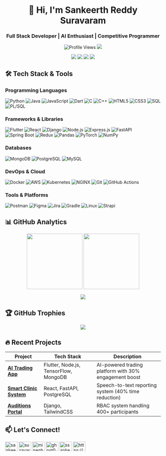 <h1 align="center">👋 Hi, I'm Sankeerth Reddy Suravaram</h1>
<h3 align="center">Full Stack Developer | AI Enthusiast | Competitive Programmer</h3>

<p align="center">
  <img src="https://komarev.com/ghpvc/?username=mineghost007&style=flat-square&color=blue" alt="Profile Views"/>
  <a href="https://github.com/mineghost007?tab=followers"><img src="https://img.shields.io/github/followers/mineghost007?logo=github&style=flat-square"/></a>
</p>

<p align="center">
  <a href="https://linkedin.com/in/sankeerth-reddy-suravaram"><img src="https://img.shields.io/badge/LinkedIn-0077B5?style=for-the-badge&logo=linkedin&logoColor=white"/></a>
  <a href="mailto:work.ssankeerthreddy@gmail.com"><img src="https://img.shields.io/badge/Gmail-D14836?style=for-the-badge&logo=gmail&logoColor=white"/></a>
  <a href="https://leetcode.com/ssankeerthreddy23"><img src="https://img.shields.io/badge/-LeetCode-FFA116?style=for-the-badge&logo=LeetCode&logoColor=black"/></a>
  <a href="https://www.buymeacoffee.com/ghost007"><img src="https://img.shields.io/badge/Buy_Me_A_Coffee-FFDD00?style=for-the-badge&logo=buy-me-a-coffee&logoColor=black"/></a>
</p>

## 🛠️ Tech Stack & Tools

### **Programming Languages**
![Python](https://img.shields.io/badge/Python-3776AB?logo=python&logoColor=white)
![Java](https://img.shields.io/badge/Java-ED8B00?logo=openjdk&logoColor=white)
![JavaScript](https://img.shields.io/badge/JavaScript-F7DF1E?logo=javascript&logoColor=black)
![Dart](https://img.shields.io/badge/Dart-0175C2?logo=dart&logoColor=white)
![C](https://img.shields.io/badge/C-A8B9CC?logo=c&logoColor=black)
![C++](https://img.shields.io/badge/C++-00599C?logo=c%2B%2B&logoColor=white)
![HTML5](https://img.shields.io/badge/HTML5-E34F26?logo=html5&logoColor=white)
![CSS3](https://img.shields.io/badge/CSS3-1572B6?logo=css3&logoColor=white)
![SQL](https://img.shields.io/badge/SQL-4479A1?logo=postgresql&logoColor=white)
![PL/SQL](https://img.shields.io/badge/PL/SQL-F80000?logo=oracle&logoColor=white)

### **Frameworks & Libraries**
![Flutter](https://img.shields.io/badge/Flutter-02569B?logo=flutter&logoColor=white)
![React](https://img.shields.io/badge/React-61DAFB?logo=react&logoColor=black)
![Django](https://img.shields.io/badge/Django-092E20?logo=django&logoColor=white)
![Node.js](https://img.shields.io/badge/Node.js-339933?logo=nodedotjs&logoColor=white)
![Express.js](https://img.shields.io/badge/Express.js-000000?logo=express&logoColor=white)
![FastAPI](https://img.shields.io/badge/FastAPI-009688?logo=fastapi&logoColor=white)
![Spring Boot](https://img.shields.io/badge/Spring_Boot-6DB33F?logo=springboot&logoColor=white)
![Redux](https://img.shields.io/badge/Redux-764ABC?logo=redux&logoColor=white)
![Pandas](https://img.shields.io/badge/Pandas-150458?logo=pandas&logoColor=white)
![PyTorch](https://img.shields.io/badge/PyTorch-EE4C2C?logo=pytorch&logoColor=white)
![NumPy](https://img.shields.io/badge/NumPy-013243?logo=numpy&logoColor=white)

### **Databases**
![MongoDB](https://img.shields.io/badge/MongoDB-47A248?logo=mongodb&logoColor=white)
![PostgreSQL](https://img.shields.io/badge/PostgreSQL-4169E1?logo=postgresql&logoColor=white)
![MySQL](https://img.shields.io/badge/MySQL-4479A1?logo=mysql&logoColor=white)

### **DevOps & Cloud**
![Docker](https://img.shields.io/badge/Docker-2496ED?logo=docker&logoColor=white)
![AWS](https://img.shields.io/badge/AWS-232F3E?logo=amazonaws&logoColor=white)
![Kubernetes](https://img.shields.io/badge/Kubernetes-326CE5?logo=kubernetes&logoColor=white)
![NGINX](https://img.shields.io/badge/NGINX-009639?logo=nginx&logoColor=white)
![Git](https://img.shields.io/badge/Git-F05032?logo=git&logoColor=white)
![GitHub Actions](https://img.shields.io/badge/GitHub_Actions-2088FF?logo=githubactions&logoColor=white)

### **Tools & Platforms**
![Postman](https://img.shields.io/badge/Postman-FF6C37?logo=postman&logoColor=white)
![Figma](https://img.shields.io/badge/Figma-F24E1E?logo=figma&logoColor=white)
![Jira](https://img.shields.io/badge/Jira-0052CC?logo=jira&logoColor=white)
![Gradle](https://img.shields.io/badge/Gradle-02303A?logo=gradle&logoColor=white)
![Linux](https://img.shields.io/badge/Linux-FCC624?logo=linux&logoColor=black)
![Strapi](https://img.shields.io/badge/Strapi-2F2E8B?logo=strapi&logoColor=white)

## 📊 GitHub Analytics

<p align="center">
  <img height="180em" src="https://github-readme-stats.vercel.app/api?username=mineghost007&show_icons=true&theme=vision-friendly-dark&include_all_commits=true&count_private=true"/>
  <img height="180em" src="https://github-readme-stats.vercel.app/api/top-langs/?username=mineghost007&layout=compact&langs_count=8&theme=vision-friendly-dark"/>
</p>

<p align="center">
  <img src="https://github-readme-activity-graph.vercel.app/graph?username=mineghost007&theme=react-dark&hide_border=true&area=true"/>
</p>

## 🏆 GitHub Trophies
<p align="center"> 
  <img src="https://github-profile-trophy.vercel.app/?username=mineghost007&theme=onedark&row=2&column=4&margin-w=15&margin-h=15"/>
</p>

## 🔥 Recent Projects

| Project | Tech Stack | Description |
|---------|------------|-------------|
| **[AI Trading App](https://github.com/...)** | Flutter, Node.js, TensorFlow, MongoDB | AI-powered trading platform with 30% engagement boost |
| **[Smart Clinic System](https://github.com/...)** | React, FastAPI, PostgreSQL | Speech-to-text reporting system (40% time reduction) |
| **[Auditions Portal](https://github.com/...)** | Django, TailwindCSS | RBAC system handling 400+ participants |

## 📫 Let's Connect!
<p align="left">
<a href="https://linkedin.com/in/sankeerth-reddy-suravaram-39788b264/" target="blank"><img align="center" src="https://raw.githubusercontent.com/rahuldkjain/github-profile-readme-generator/master/src/images/icons/Social/linked-in-alt.svg" alt="sankeerth-reddy-suravaram-39788b264/" height="30" width="40" /></a>
<a href="https://instagram.com/suravaram_sankeerth" target="blank"><img align="center" src="https://raw.githubusercontent.com/rahuldkjain/github-profile-readme-generator/master/src/images/icons/Social/instagram.svg" alt="suravaram_sankeerth" height="30" width="40" /></a>
<a href="https://www.codechef.com/users/mineghost007" target="blank"><img align="center" src="https://cdn.jsdelivr.net/npm/simple-icons@3.1.0/icons/codechef.svg" alt="mineghost007" height="30" width="40" /></a>
<a href="https://codeforces.com/profile/ghost007x" target="blank"><img align="center" src="https://raw.githubusercontent.com/rahuldkjain/github-profile-readme-generator/master/src/images/icons/Social/codeforces.svg" alt="ghost007x" height="30" width="40" /></a>
<a href="https://www.leetcode.com/ssankeerthreddy23" target="blank"><img align="center" src="https://raw.githubusercontent.com/rahuldkjain/github-profile-readme-generator/master/src/images/icons/Social/leet-code.svg" alt="ssankeerthreddy23" height="30" width="40" /></a>
<a href="https://discord.gg/https://discord.gg/dgvvESbbdv" target="blank"><img align="center" src="https://raw.githubusercontent.com/rahuldkjain/github-profile-readme-generator/master/src/images/icons/Social/discord.svg" alt="https://discord.gg/dgvvESbbdv" height="30" width="40" /></a>
</p>
